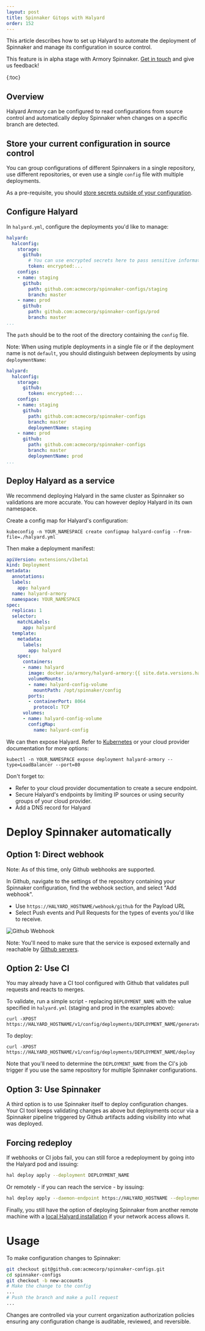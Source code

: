 ```yaml
---
layout: post
title: Spinnaker Gitops with Halyard
order: 152
---
```

This article describes how to set up Halyard to automate the deployment of Spinnaker and manage its configuration in source control.

<div class="alpha-warning">
  This feature is in alpha stage with Armory Spinnaker. <a href="https://www.armory.io/contact">Get in touch</a> and give us feedback!
</div>

{:toc}

## Overview
Halyard Armory can be configured to read configurations from source control and automatically deploy Spinnaker when changes on a specific branch are detected.

## Store your current configuration in source control
You can group configurations of different Spinnakers in a single repository, use different repositories, or even use a single `config` file with multiple deployments.

As a pre-requisite, you should [store secrets outside of your configuration](../secrets-s3).

## Configure Halyard
In `halyard.yml`, configure the deployments you'd like to manage:

```yaml
halyard:
  halconfig:
    storage:
      github:
        # You can use encrypted secrets here to pass sensitive information
        token: encrypted:...
    configs:
    - name: staging
      github:
        path: github.com:acmecorp/spinnaker-configs/staging
        branch: master
    - name: prod
      github:
        path: github.com:acmecorp/spinnaker-configs/prod
        branch: master
...
```

The `path` should be to the root of the directory containing the `config` file.

Note: When using mutiple deployments in a single file or if the deployment name is not `default`, you should distinguish between deployments by using `deploymentName`:

```yaml
halyard:
  halconfig:
    storage:
      github:
        token: encrypted:...
    configs:
    - name: staging
      github:
        path: github.com:acmecorp/spinnaker-configs
        branch: master
        deploymentName: staging
    - name: prod
      github:
        path: github.com:acmecorp/spinnaker-configs
        branch: master
        deploymentName: prod
...
```


## Deploy Halyard as a service

We recommend deploying Halyard in the same cluster as Spinnaker so validations are more accurate. You can however deploy Halyard in its own namespace.

Create a config map for Halyard's configuration:
```
kubeconfig -n YOUR_NAMESPACE create configmap halyard-config --from-file=./halyard.yml
```

Then make a deployment manifest:
```yaml
apiVersion: extensions/v1beta1
kind: Deployment
metadata:
  annotations:
  labels:
    app: halyard
  name: halyard-armory
  namespace: YOUR_NAMESPACE
spec:
  replicas: 1
  selector:
    matchLabels:
      app: halyard
  template:
    metadata:
      labels:
        app: halyard
    spec:
      containers:
      - name: halyard
        image: docker.io/armory/halyard-armory:{{ site.data.versions.halyard-armory-version }}
        volumeMounts:
        - name: halyard-config-volume
          mountPath: /opt/spinnaker/config
        ports:
        - containerPort: 8064
          protocol: TCP
      volumes:
      - name: halyard-config-volume
        configMap:
          name: halyard-config
```

We can then expose Halyard. Refer to [Kubernetes](https://kubernetes.io/docs/reference/generated/kubectl/kubectl-commands#expose) or your cloud provider documentation for more options:
```
kubectl -n YOUR_NAMESPACE expose deployment halyard-armory --type=LoadBalancer --port=80
```

Don't forget to:
- Refer to your cloud provider documentation to create a secure endpoint.
- Secure Halyard's endpoints by limiting IP sources or using security groups of your cloud provider.
- Add a DNS record for Halyard

# Deploy Spinnaker automatically
## Option 1: Direct webhook
Note: As of this time, only Github webhooks are supported.

In Github, navigate to the settings of the repository containing your Spinnaker configuration, find the webhook section, and select "Add webhook".
- Use `https://HALYARD_HOSTNAME/webhook/github` for the Payload URL
- Select Push events and Pull Requests for the types of events you'd like to receive.

![Github Webhook](/assets/images/halyard-webhook-github.png)

Note: You'll need to make sure that the service is exposed externally and reachable by [Github servers](https://help.github.com/en/articles/about-githubs-ip-addresses).

## Option 2: Use CI
You may already have a CI tool configured with Github that validates pull requests and reacts to merges.

To validate, run a simple script - replacing `DEPLOYMENT_NAME` with the value specified in `halyard.yml` (staging and prod in the examples above):
```
curl -XPOST https://HALYARD_HOSTNAME/v1/config/deployments/DEPLOYMENT_NAME/generate
```

To deploy:
```
curl -XPOST https://HALYARD_HOSTNAME/v1/config/deployments/DEPLOYMENT_NAME/deploy
```

Note that you'll need to determine the `DEPLOYMENT_NAME` from the CI's job trigger if you use the same repository for multiple Spinnaker configurations.

## Option 3: Use Spinnaker
A third option is to use Spinnaker itself to deploy configuration changes. Your CI tool keeps validating changes as above but deployments occur via a Spinnaker pipeline triggered by Github artifacts adding visibility into what was deployed.


## Forcing redeploy
If webhooks or CI jobs fail, you can still force a redeployment by going into the Halyard pod and issuing:
```bash
hal deploy apply --deployment DEPLOYMENT_NAME
```

Or remotely - if you can reach the service - by issuing:

```bash
hal deploy apply --daemon-endpoint https://HALYARD_HOSTNAME --deployment DEPLOYMENT_NAME
```

Finally, you still have the option of deploying Spinnaker from another remote machine with a [local Halyard installation](/spinnaker/install/#installation-1) if your network access allows it.

# Usage
To make configuration changes to Spinnaker:

```bash
git checkout git@github.com:acmecorp/spinnaker-configs.git
cd spinnaker-configs
git checkout -b new-accounts
# Make the change to the config
...
# Push the branch and make a pull request
...
```

Changes are controlled via your current organization authorization policies ensuring any configuration change is auditable, reviewed, and reversible.
